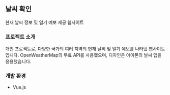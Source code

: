 ## 날씨 확인
현재 날씨 정보 및 일기 예보 제공 웹사이트


### 프로젝트 소개
개인 프로젝트로, 다양한 국가의 여러 지역의 현재 날씨 및 일기 예보를 나타낸 웹사이트입니다.
OpenWeatherMap의 무료 API를 사용했으며, 디자인은 아이폰의 날씨 앱을 응용했습니다.


### 개발 환경
- Vue.js
